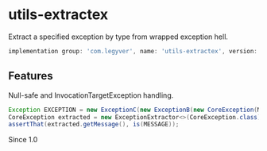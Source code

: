 # utils-extractex
Extract a specified exception by type from wrapped exception hell.

```gradle
implementation group: 'com.legyver', name: 'utils-extractex', version: '2.0.0.0'
```
## Features
Null-safe and InvocationTargetException handling.

```java
Exception EXCEPTION = new ExceptionC(new ExceptionB(new CoreException(MESSAGE)));
CoreException extracted = new ExceptionExtractor<>(CoreException.class).extractException(EXCEPTION);
assertThat(extracted.getMessage(), is(MESSAGE));
```

Since 1.0